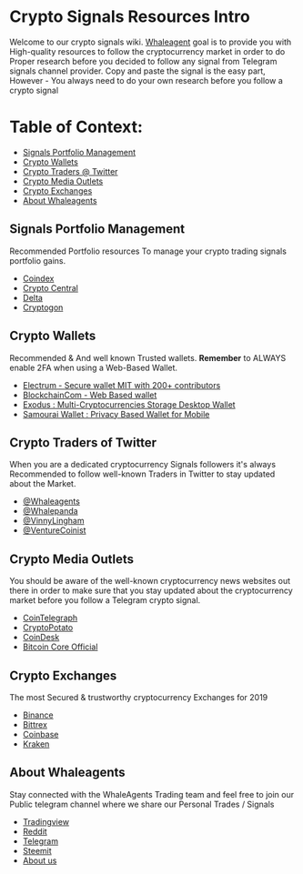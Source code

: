 # Crypto Signals Resources Intro

 Welcome to our crypto signals wiki. <a href="https://www.whaleagent.club" rel="dofollow">Whaleagent</a> goal is to provide you with High-quality resources to follow the cryptocurrency market in order to do Proper research before you decided to follow any signal from Telegram signals channel provider. Copy and paste the signal is the easy part, However - You always need to do your own research before you follow a crypto signal

# Table of Context:

* [Signals Portfolio Management](https://github.com/whaleagents/cryptosignals/wiki/Crypto-signals-Resources#signals-portfolio-management)
* [Crypto Wallets](https://github.com/whaleagents/cryptosignals/wiki/Crypto-signals-Resources#crypto-wallets)
* [Crypto Traders @ Twitter](https://github.com/whaleagents/cryptosignals/wiki/Crypto-signals-Resources#crypto-traders-of-twitter)
* [Crypto Media Outlets](https://github.com/whaleagents/cryptosignals/wiki/Crypto-signals-Resources#crypto-media-outlets)
* [Crypto Exchanges](https://github.com/whaleagents/cryptosignals/wiki/Crypto-signals-Resources#crypto-exchanges)
* [About Whaleagents](https://github.com/whaleagents/cryptosignals/wiki/Crypto-signals-Resources#about-whaleagents)


## Signals Portfolio Management

Recommended Portfolio resources To manage your crypto trading signals portfolio gains.

* <a href="https://apps.apple.com/us/app/coindex/id1251487103" rel="nofollow">Coindex</a>
* <a href="https://cryptocentral.ai/" rel="dofollow">Crypto Central</a>
* <a href="https://delta.app/en" rel="dofollow">Delta</a>
* <a href="https://cryptagon.io/" rel="dofollow">Cryptogon</a>

## Crypto Wallets

Recommended & And well known Trusted wallets. **Remember** to ALWAYS enable 2FA when using a Web-Based Wallet.

* <a href="https://electrum.org/#home" rel="nofollow">Electrum - Secure wallet MIT with 200+ contributors</a>
* <a href="https://www.blockchain.com/wallet#/" rel="nofollow">BlockchainCom - Web Based wallet</a>
* <a href="https://www.exodus.io/" rel="nofollow">Exodus : Multi-Cryptocurrencies Storage Desktop Wallet </a>
* <a href="https://samouraiwallet.com/" rel="nofollow">Samourai Wallet : Privacy Based Wallet for Mobile</a>


## Crypto Traders of Twitter

When you are a dedicated cryptocurrency Signals followers it's always Recommended to follow well-known Traders in Twitter to stay updated about the Market.

* <a href="Https://twitter.com/whaleagents" rel="dofollow">@Whaleagents</a>
* <a href="https://twitter.com/whalepanda" rel="nofollow">@Whalepanda</a>
* <a href="https://twitter.com/VinnyLingham" rel="nofollow">@VinnyLingham</a>
* <a href="https://twitter.com/VentureCoinist" rel="nofollow">@VentureCoinist</a>

## Crypto Media Outlets

You should be aware of the well-known cryptocurrency news websites out there in order to make sure that you stay updated about the cryptocurrency market before you follow a Telegram crypto signal. 

* <a href="https://Cointelegraph.com" rel="dofollow">CoinTelegraph</a>
* <a href="https://cryptopotato.com" rel="dofollow">CryptoPotato</a>
* <a href="https://coindesk.com" rel="nofollow">CoinDesk</a>
* <a href="https://Bitcoin.org" rel="nofollow">Bitcoin Core Official</a>

## Crypto Exchanges

The most Secured & trustworthy cryptocurrency Exchanges for 2019

* <a href="https://binance.com/en" rel="dofollow">Binance</a>
* <a href="https://bittrex.com" rel="dofollow">Bittrex</a>
* <a href="https://coinbase.com" rel="nofollow">Coinbase</a>
* <a href="https://kraken.com" rel="nofollow">Kraken</a>

## About Whaleagents

Stay connected with the WhaleAgents Trading team and feel free to join our Public telegram channel where we share our Personal Trades / Signals

* <a href="https://tradingview.com/WhaleAgents/" rel="dofollow">Tradingview</a>
* <a href="https://www.reddit.com/r/WhaleAgents/" rel="dofollow">Reddit</a>
* <a href="https://t.me/whaleagent" rel="nofollow">Telegram</a>
* <a href="https://steemit.com/@whaleagent" rel="dofollow">Steemit</a>
* <a href="https://whaleagent.club/about-us/" rel="nofollow">About us</a>


